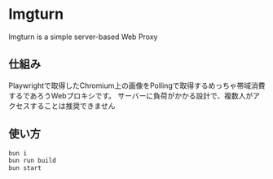 # Imgturn
Imgturn is a simple server-based Web Proxy

## 仕組み
Playwrightで取得したChromium上の画像をPollingで取得するめっちゃ帯域消費するであろうWebプロキシです。
サーバーに負荷がかかる設計で、複数人がアクセスすることは推奨できません

## 使い方
```ts
bun i
bun run build
bun start
```